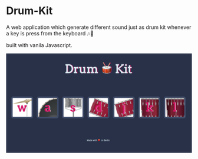 # Drum-Kit

A web application which generate different sound just as drum kit whenever a key is press from the keyboard 🎶🎹

built with vanila Javascript.

![Alt text](screenshot.png)



